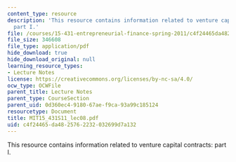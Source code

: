 ```yaml
---
content_type: resource
description: 'This resource contains information related to venture capital contracts:
  part I.'
file: /courses/15-431-entrepreneurial-finance-spring-2011/c4f24465da4825762232032699d7a132_MIT15_431S11_lec08.pdf
file_size: 346608
file_type: application/pdf
hide_download: true
hide_download_original: null
learning_resource_types:
- Lecture Notes
license: https://creativecommons.org/licenses/by-nc-sa/4.0/
ocw_type: OCWFile
parent_title: Lecture Notes
parent_type: CourseSection
parent_uid: 0d360ec4-9180-67ae-f9ca-93a99c185124
resourcetype: Document
title: MIT15_431S11_lec08.pdf
uid: c4f24465-da48-2576-2232-032699d7a132
---
```

This resource contains information related to venture capital contracts: part I.